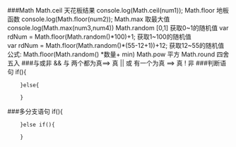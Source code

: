 ###Math
	Math.ceil 天花板结果	 	console.log(Math.ceil(num1));
	Math.floor 地板函数		console.log(Math.floor(num2));
	Math.max 取最大值		console.log(Math.max(num3,num4))
	Math.random [0,1] 											获取0~1的随机值
	var rdNum = Math.floor(Math.random()*100)+1;				获取1~100的随机值			
	var rdNum = Math.floor(Math.random()*(55-12+1))+12;			获取12~55的随机值
	公式: Math.floor(Math.random() *数量+ min)
	Math.pow 	平方
	Math.round  四舍五入
###与或非
	 && 与 两个都为真==> 真
	 || 或  有一个为真 ==> 真
	 !  非
###判断语句
	if(){

		}else{

		}
###多分支语句
	if(){

		}else if(){
			
		}
